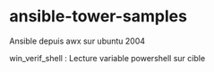 # ansible-tower-samples
Ansible depuis awx sur ubuntu 2004

win_verif_shell : Lecture variable powershell sur cible
